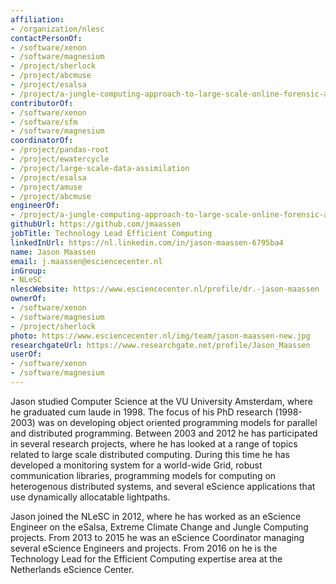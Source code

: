 ```yaml
---
affiliation:
- /organization/nlesc
contactPersonOf:
- /software/xenon
- /software/magnesium
- /project/sherlock
- /project/abcmuse
- /project/esalsa
- /project/a-jungle-computing-approach-to-large-scale-online-forensic-analysis
contributorOf:
- /software/xenon
- /software/sfm
- /software/magnesium
coordinatorOf:
- /project/pandas-root
- /project/ewatercycle
- /project/large-scale-data-assimilation
- /project/esalsa
- /project/amuse
- /project/abcmuse
engineerOf:
- /project/a-jungle-computing-approach-to-large-scale-online-forensic-analysis
githubUrl: https://github.com/jmaassen
jobTitle: Technology Lead Efficient Computing
linkedInUrl: https://nl.linkedin.com/in/jason-maassen-6795ba4
name: Jason Maassen
email: j.maassen@esciencecenter.nl
inGroup:
- NLeSC
nlescWebsite: https://www.esciencecenter.nl/profile/dr.-jason-maassen
ownerOf:
- /software/xenon
- /software/magnesium
- /project/sherlock
photo: https://www.esciencecenter.nl/img/team/jason-maassen-new.jpg
researchgateUrl: https://www.researchgate.net/profile/Jason_Maassen
userOf:
- /software/xenon
- /software/magnesium
---
```

Jason studied Computer Science at the VU University Amsterdam, where he graduated cum laude in 1998. The focus of his PhD research (1998-2003) was on developing object oriented programming models for parallel and distributed 
programming. Between 2003 and 2012 he has participated in several research projects, where he has looked at a range of topics related to large scale distributed computing. During this time he has developed a monitoring system for a world-wide 
Grid, robust communication libraries, programming models for computing on heterogenous distributed systems, and several eScience applications that use dynamically allocatable lightpaths. 

Jason joined the NLeSC in 2012, where he has worked as an eScience Engineer on the eSalsa, Extreme Climate Change and Jungle Computing projects. From 2013 to 2015 he was an eScience Coordinator managing several eScience Engineers 
and projects. From 2016 on he is the Technology Lead for the Efficient Computing expertise area at the Netherlands eScience Center.
